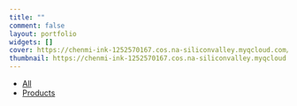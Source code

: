 ```yaml
---
title: ""
comment: false
layout: portfolio
widgets: []
cover: https://chenmi-ink-1252570167.cos.na-siliconvalley.myqcloud.com/Website/Portfolio/Portfolio_Banner.JPG
thumbnail: https://chenmi-ink-1252570167.cos.na-siliconvalley.myqcloud.com/Website/Portfolio/Portfolio_Banner.JPG
---
```


<div class="tabs is-boxed  is-centered">
  <ul class="mx-0 my-0">
    <li class="is-active">
      <a href="#all">
        <span class="icon is-small"><i class="fas fa-cubes" aria-hidden="true"></i></span>
        <span>All</span>
      </a>
    </li>
    <li>
      <a href="#products">
        <span class="icon is-small"><i class="fas fa-bullhorn" aria-hidden="true"></i></span>
        <span>Products</span>
      </a>
    </li>
  </ul>
</div>



<!-- <figure class="bd-website-image"><img class="lazyload" src="https://bulma.io/images/expo/vinetos-672x420.jpg" data-src="https://bulma.io/images/expo/vinetos-672x420.jpg" data-srcset="https://bulma.io/images/expo/vinetos-1344x840.jpg 2x,https://bulma.io/images/expo/vinetos-672x420.jpg 1x" width="672" height="420" srcset="https://bulma.io/images/expo/vinetos-1344x840.jpg 2x,https://bulma.io/images/expo/vinetos-672x420.jpg 1x"><span class="bd-website-overlay is-overlay"></span></figure>  -->
